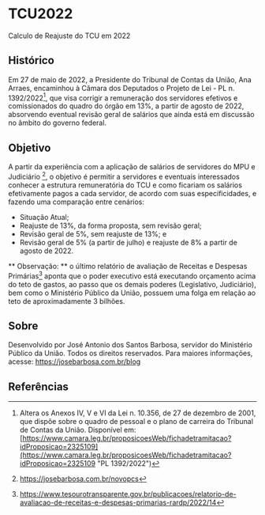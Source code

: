 # TCU2022
 Calculo de Reajuste do TCU em 2022

## Histórico
Em 27 de maio de 2022, a Presidente do Tribunal de Contas da União, Ana Arraes, encaminhou à Câmara dos Deputados o Projeto de Lei - PL n. 1392/2022[^1], que visa corrigir a remuneração dos servidores efetivos e comissionados do quadro do órgão em 13%, a partir de agosto de 2022, absorvendo eventual revisão geral de salários que ainda está em discussão no âmbito do governo federal.

## Objetivo
A partir da experiência com a aplicação de salários de servidores do MPU e Judiciário [^2], o objetivo é permitir a servidores e eventuais interessados conhecer a estrutura remuneratória do TCU e como ficariam os salários efetivamente pagos a cada servidor, de acordo com suas especificidades, e fazendo uma comparação entre cenários:
* Situação Atual;
* Reajuste de 13%, da forma proposta, sem revisão geral;
* Revisão geral de 5%, sem reajuste de 13%; e
* Revisão geral de 5% (a partir de julho) e reajuste de 8% a partir de agosto de 2022.

** Observação: ** o último relatório de avaliação de Receitas e Despesas Primárias[^3] aponta que o poder executivo está executando orçamento acima do teto de gastos, ao passo que os demais poderes (Legislativo, Judiciário), bem como o Ministério Público da União, possuem uma folga em relação ao teto de aproximadamente 3 bilhões.

## Sobre
Desenvolvido por José Antonio dos Santos Barbosa, servidor do Ministério Público da União. Todos os direitos reservados. Para maiores informações, acesse: https://josebarbosa.com.br/blog

## Referências
[^1]:  Altera os Anexos IV, V e VI da Lei n. 10.356, de 27 de dezembro de 2001, que dispõe sobre o quadro de pessoal e o plano de carreira do Tribunal de Contas da União. Disponível em: [https://www.camara.leg.br/proposicoesWeb/fichadetramitacao?idProposicao=2325109](https://www.camara.leg.br/proposicoesWeb/fichadetramitacao?idProposicao=2325109 "PL 1392/2022")

[^2]:  https://josebarbosa.com.br/novopcs

[^3]:  https://www.tesourotransparente.gov.br/publicacoes/relatorio-de-avaliacao-de-receitas-e-despesas-primarias-rardp/2022/14
